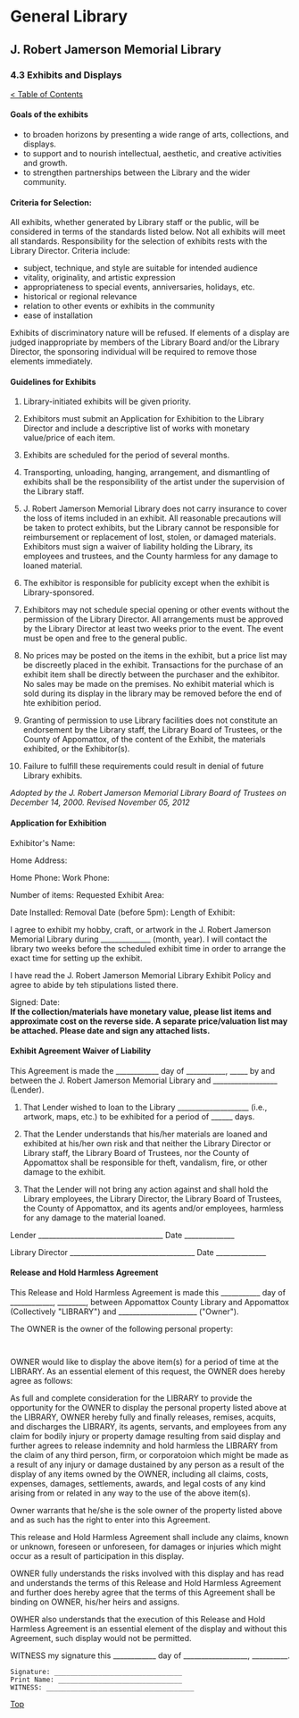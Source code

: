 <head>
	<link rel="stylesheet" type="text/css" href="../main.css">
</head>

[0]: ../README.md
[4.3]: exhibits-and-displays.md

# General Library
## J. Robert Jamerson Memorial Library
### 4.3 Exhibits and Displays
[< Table of Contents][0]

#### Goals of the exhibits

- to broaden horizons by presenting a wide range of arts, collections, and displays.
- to support and to nourish intellectual, aesthetic, and creative activities and  growth.
- to strengthen partnerships between the Library and the wider community.

#### Criteria for Selection:

All exhibits, whether generated by Library staff or the public, will be considered in terms of the standards listed below. Not all exhibits will meet all standards. Responsibility for the selection of exhibits rests with the Library Director. Criteria include:

- subject, technique, and style are suitable for intended audience
- vitality, originality, and artistic expression
- appropriateness to special events, anniversaries, holidays, etc.
- historical or regional relevance
- relation to other events or exhibits in the community
- ease of installation

Exhibits of discriminatory nature will be refused. If elements of a display are judged inappropriate by members of the Library Board and/or the Library Director, the sponsoring individual will be required to remove those elements immediately.

#### Guidelines for Exhibits

1. Library-initiated exhibits will be given priority.

2. Exhibitors must submit an Application for Exhibition to the Library Director and include a descriptive list of works with monetary value/price of each item.

3. Exhibits are scheduled for the period of several months.

4. Transporting, unloading, hanging, arrangement, and dismantling of exhibits shall be the responsibility of the artist under the supervision of the Library staff.

5. J. Robert Jamerson Memorial Library does not carry insurance to cover the loss of items included in an exhibit. All reasonable precautions will be taken to protect exhibits, but the Library cannot be responsible for reimbursement or replacement of lost, stolen, or damaged materials. Exhibitors must sign a waiver of liability holding the Library, its employees and trustees, and the County harmless for any damage to loaned material.

6. The exhibitor is responsible for publicity except when the exhibit is Library-sponsored.

7. Exhibitors may not schedule special opening or other events without the permission of the Library Director. All arrangements must be approved by the Library Director at least two weeks prior to the event. The event must be open and free to the general public.

8. No prices may be posted on the items in the exhibit, but a price list may be discreetly placed in the exhibit. Transactions for the purchase of an exhibit item shall be directly between the purchaser and the exhibitor. No sales may be made on the premises. No exhibit material which is sold during its display in the library may be removed before the end of hte exhibition period.

9. Granting of permission to use Library facilities does not constitute an endorsement by the Library staff, the Library Board of Trustees, or the County of Appomattox, of the content of the Exhibit, the materials exhibited, or the Exhibitor(s).

10. Failure to fulfill these requirements could result in denial of future Library exhibits.

*Adopted by the J. Robert Jamerson Memorial Library Board of Trustees on December 14, 2000.*
*Revised November 05, 2012*

#### Application for Exhibition

Exhibitor's Name: 

Home Address: 

Home Phone:                           Work Phone: 

Number of items:                              Requested Exhibit Area:      

Date Installed:                              Removal Date (before 5pm):                 Length of Exhibit:   

I agree to exhibit my hobby, craft, or artwork in the J. Robert Jamerson Memorial Library during ______________ (month, year). I will contact the library two weeks before the scheduled exhibit time in order to arrange the exact time for setting up the exhibit.

I have read the J. Robert Jamerson Memorial Library Exhibit Policy and agree to abide by teh stipulations listed there.

Signed:                                             Date:                       
**If the collection/materials have monetary value, please list items and approximate cost on the reverse side. A separate price/valuation list may be attached. Please date and sign any attached lists.**

#### Exhibit Agreement Waiver of Liability

This Agreement is made the ____________ day of ___________, _____ by and between the J. Robert Jamerson Memorial Library and __________________ (Lender).

1. That Lender wished to loan to the Library ____________________ (i.e., artwork, maps, etc.) to be exhibited for a period of ______ days.

2. That the Lender understands that his/her materials are loaned and exhibited at his/her own risk and that neither the Library Director or Library staff, the Library Board of Trustees, nor the County of Appomattox shall be responsible for theft, vandalism, fire, or other damage to the exhibit.

3. That the Lender will not bring any action against and shall hold the Library employees, the Library Director, the Library Board of Trustees, the County of Appomattox, and its agents and/or employees, harmless for any damage to the material loaned.

Lender ___________________________________ Date ______________

Library Director ___________________________________ Date ______________

#### Release and Hold Harmless Agreement

This Release and Hold Harmless Agreement is made this ___________ day of ____________, ________, between Appomattox County Library and Appomattox (Collectively "LIBRARY") and ______________________ ("Owner").

The OWNER is the owner of the following personal property:

```


```

OWNER would like to display the above item(s) for a period of time at the LIBRARY. As an essential element of this request, the OWNER does hereby agree as follows:

As full and complete consideration for the LIBRARY to provide the opportunity for the OWNER to display the personal property listed above at the LIBRARY, OWNER hereby fully and finally releases, remises, acquits, and discharges the LIBRARY, its agents, servants, and employees from any claim for bodily injury or property damage resulting from said display and further agrees to release indemnity and hold harmless the LIBRARY from the claim of any third person, firm, or corporatoion which might be made as a result of any injury or damage dustained by any person as a result of the display of any items owned by the OWNER, including all claims, costs, expenses, damages, settlements, awards, and legal costs of any kind arising from or related in any way to the use of the above item(s).

Owner warrants that he/she is the sole owner of the property listed above and as such has the right to enter into this Agreement.

This release and Hold Harmless Agreement shall include any claims, known or unknown, foreseen or unforeseen, for damages or injuries which might occur as a result of participation in this display.

OWNER fully understands the risks involved with this display and has read and understands the terms of this Release and Hold Harmless Agreement and further does hereby agree that the terms of this Agreement shall be binding on OWNER, his/her heirs and assigns.

OWHER also understands that the execution of this Release and Hold Harmless Agreement is an essential element of the display and without this Agreement, such display would not be permitted.

WITNESS my signature this ____________ day of __________________, __________.

    Signature: ________________________________
    Print Name: _______________________________
    WITNESS: _____________________________________

[Top][4.3]
